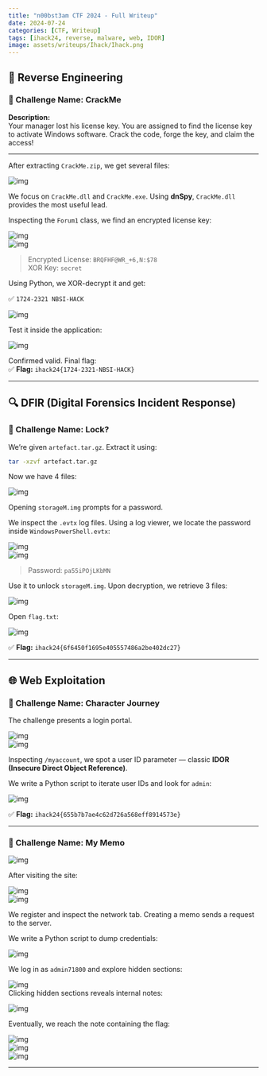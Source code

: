 ```yaml
---
title: "n00bst3am CTF 2024 - Full Writeup"
date: 2024-07-24
categories: [CTF, Writeup]
tags: [ihack24, reverse, malware, web, IDOR]
image: assets/writeups/Ihack/Ihack.png
---
```


## 🔁 Reverse Engineering

### 🧩 Challenge Name: CrackMe

**Description:**  
Your manager lost his license key. You are assigned to find the license key to activate Windows software. Crack the code, forge the key, and claim the access!

---

After extracting `CrackMe.zip`, we get several files:

![img](assets/writeups/Ihack/ihack13.png)

We focus on `CrackMe.dll` and `CrackMe.exe`. Using **dnSpy**, `CrackMe.dll` provides the most useful lead.

Inspecting the `Forum1` class, we find an encrypted license key:

![img](assets/writeups/Ihack/ihack14.png)  
![img](assets/writeups/Ihack/ihack15.png)

> Encrypted License: `BRQFHF@WR_+6,N:$78`  
> XOR Key: `secret`

Using Python, we XOR-decrypt it and get:

✅ `1724-2321 NBSI-HACK`

![img](assets/writeups/Ihack/ihack16.png)

Test it inside the application:

![img](assets/writeups/Ihack/ihack17.png)

Confirmed valid. Final flag:  
✅ **Flag:** `ihack24{1724-2321-NBSI-HACK}`

---

## 🔍 DFIR (Digital Forensics Incident Response)

### 🧩 Challenge Name: Lock?

We’re given `artefact.tar.gz`. Extract it using:

```bash
tar -xzvf artefact.tar.gz
```

Now we have 4 files:

![img](assets/writeups/Ihack/ihack19.png)

Opening `storageM.img` prompts for a password.

We inspect the `.evtx` log files. Using a log viewer, we locate the password inside `WindowsPowerShell.evtx`:

![img](assets/writeups/Ihack/ihack21.png)  
![img](assets/writeups/Ihack/ihack22.png)

> Password: `pa55iPOjLKbMN`

Use it to unlock `storageM.img`. Upon decryption, we retrieve 3 files:

![img](assets/writeups/Ihack/ihack23.png)

Open `flag.txt`:

![img](assets/writeups/Ihack/ihack24.png)

✅ **Flag:** `ihack24{6f6450f1695e405557486a2be402dc27}`

---

## 🌐 Web Exploitation

### 🧩 Challenge Name: Character Journey

The challenge presents a login portal.

![img](assets/writeups/Ihack/ihack25.png)  
![img](assets/writeups/Ihack/ihack26.png)

Inspecting `/myaccount`, we spot a user ID parameter — classic **IDOR (Insecure Direct Object Reference)**.

We write a Python script to iterate user IDs and look for `admin`:

![img](assets/writeups/Ihack/ihack27.png)

✅ **Flag:** `ihack24{655b7b7ae4c62d726a568eff8914573e}`

---

### 🧩 Challenge Name: My Memo

![img](assets/writeups/Ihack/ihack28.png)

After visiting the site:

![img](assets/writeups/Ihack/ihack29.png)  
![img](assets/writeups/Ihack/ihack30.png)

We register and inspect the network tab. Creating a memo sends a request to the server.

We write a Python script to dump credentials:

![img](assets/writeups/Ihack/ihack31.png)

We log in as `admin71800` and explore hidden sections:

![img](assets/writeups/Ihack/ihack32.png)  
Clicking hidden sections reveals internal notes:

![img](assets/writeups/Ihack/ihack33.png)

Eventually, we reach the note containing the flag:

![img](assets/writeups/Ihack/ihack34.png)  
![img](assets/writeups/Ihack/ihack35.png)  
![img](assets/writeups/Ihack/ihack36.png)

---
